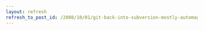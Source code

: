 ```yaml
---
layout: refresh
refresh_to_post_id: /2008/10/01/git-back-into-subversion-mostly-automagically-part-3-3
---
```

